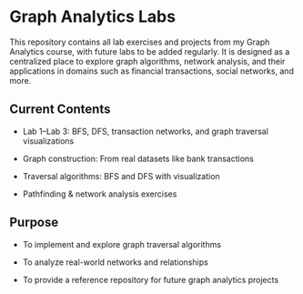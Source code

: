 # Graph Analytics Labs

This repository contains all lab exercises and projects from my Graph Analytics course, with future labs to be added regularly. It is designed as a centralized place to explore graph algorithms, network analysis, and their applications in domains such as financial transactions, social networks, and more.

## Current Contents

-  Lab 1–Lab 3: BFS, DFS, transaction networks, and graph traversal visualizations

- Graph construction: From real datasets like bank transactions

- Traversal algorithms: BFS and DFS with visualization

- Pathfinding & network analysis exercises

## Purpose

- To implement and explore graph traversal algorithms

- To analyze real-world networks and relationships

- To provide a reference repository for future graph analytics projects
